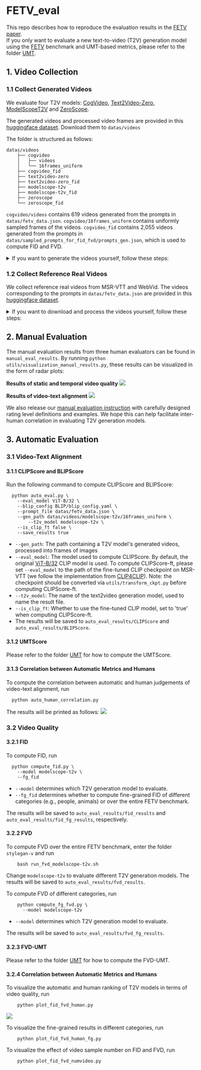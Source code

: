 # FETV_eval
This repo describes how to reproduce the evaluation results in the [FETV paper](https://arxiv.org/abs/2311.01813).  
If you only want to evaluate a new text-to-video (T2V) generation model using the [FETV](https://github.com/llyx97/FETV) benchmark and UMT-based metrics, please refer to the folder [UMT](https://github.com/llyx97/FETV_eval/tree/main/UMT).

## 1. Video Collection
### 1.1 Collect Generated Videos
We evaluate four T2V models: [CogVideo](https://github.com/THUDM/CogVideo/), [Text2Video-Zero](https://github.com/Picsart-AI-Research/Text2Video-Zero), [ModelScopeT2V](https://modelscope.cn/models/damo/text-to-video-synthesis/summary) and [ZeroScope](https://huggingface.co/cerspense/zeroscope_v2_576w).	

The generated videos and processed video frames are provided in this [huggingface dataset](https://huggingface.co/datasets/lyx97/FETV_gen_videos). Download them to `datas/videos`

The folder is structured as follows:
```
datas/videos
	├── cogvideo
	│   ├── videos
	│   └── 16frames_uniform   
	├── cogvideo_fid
	├── text2video-zero
	├── text2video-zero_fid
	├── modelscope-t2v
	├── modelscope-t2v_fid
	├── zeroscope
	└── zeroscope_fid
```
`cogvideo/videos` contains 619 videos generated from the prompts in `datas/fetv_data.json`. `cogvideo/16frames_uniform` contains uniformly sampled frames of the videos. `cogvideo_fid` contains 2,055 videos generated from the prompts in `datas/sampled_prompts_for_fid_fvd/prompts_gen.json`, which is used to compute FID and FVD.

<details>
<summary>If you want to generate the videos yourself, follow these steps:</summary>

### Generate and Process Videos
* Enter the corresponding folder and install the environment and download the models as the README file instructed. Then, run `bash run.sh`.  
* By default, the input prompt file is the original FETV data file placed in the `datas` folder of every T2V model. To generate videos for computing FID and FVD, change the input file path in `run.sh` to `datas/prompts_gen.json` (for Text2Video-Zero, ModelScopeT2V and ZeroScope) or `datas/prompts_gen_cn.txt` (for CogVideo).
* To process the generated videos (".mp4" or ".gif") into frames of ".jpg" files, run
```
python utils/video2frames.py \
--video_ext .mp4 \
--frm_num 16 \
--video_root_path $path/to/the/generated/videos$ \
--target_root_path $path/to/the/processed/frames$ \
--sampling_strategy uniform
```
To compute CLIPScore, BLIPScore and FID, we adopt the "uniform" frame sampling strategy. To compute FVD, we adopt the "offset" frame sampling strategy following [stylegan-v](https://kaust-cair.s3.amazonaws.com/stylegan-v/stylegan-v-paper.pdf).	
The processed frames are structured as follows:
```
path_of_processed_frames
	├── sent0
	│   ├── frame0.jpg
	│   ├── frame1.jpg
	|   ...
	|   └── frame15.jpg   
	├── sent1
	...
	└──  sent618
```
</details>
  

### 1.2 Collect Reference Real Videos
We collect reference real videos from MSR-VTT and WebVid. The videos corresponding to the prompts in `datas/fetv_data.json` are provided in this [huggingface dataset](https://huggingface.co/datasets/lyx97/FETV_gen_videos/blob/main/real_videos.zip).

<details>
<summary>If you want to download and process the videos yourself, follow these steps:</summary>
* Download the real videos from MSR-VTT using the [script](https://github.com/jayleicn/ClipBERT/blob/main/scripts/download_msrvtt.sh) provided by [ClipBERT](https://github.com/jayleicn/ClipBERT) and then copy them to `real_videos` using `utils/collect_real_video.py`.
* Download the real videos from WebVid to `real_videos` using the script `utils/collect_real_video.py`.
* Cut some videos using the script `utils/cut_video.py`.
* To collect the real videos for computing FID and FVD, run the script `utils/collect_real_video.py` (change the video_id_file from `datas/fetv_data.json` to `datas/sampled_prompts_for_fid_fvd/prompts_real.json`.). The videos will be saved to `datas/videos/real_videos_fid`.
</details>


## 2. Manual Evaluation
The manual evaluation results from three human evaluators can be found in `manual_eval_results`. By running `python utils/visualization_manual_results.py`, these results can be visualized in the form of radar plots:	

**Results of static and temporal video quality**
![](https://github.com/llyx97/FETV/blob/main/Figures/manual_result_quality.jpg)

**Results of video-text alignment**
![](https://github.com/llyx97/FETV/blob/main/Figures/manual_result_alignment.jpg)

We also release our [manual evaluation instruction](https://drive.google.com/file/d/1bqeuOIhZ2YJdqfNr3B1azNXXs5tRSncg/view?usp=sharing) with carefully designed rating level definitions and examples. We hope this can help facilitate inter-human correlation in evaluating T2V generation models.

## 3. Automatic Evaluation
### 3.1 Video-Text Alignment
#### 3.1.1 CLIPScore and BLIPScore
Run the following command to compute CLIPScore and BLIPScore:
```
  python auto_eval.py \
  	--eval_model ViT-B/32 \
  	--blip_config BLIP/blip_config.yaml \
  	--prompt_file datas/fetv_data.json \
  	--gen_path datas/videos/modelscope-t2v/16frames_uniform \
    	--t2v_model modelscope-t2v \
	--is_clip_ft false \
  	--save_results true 
```
- `--gen_path`: The path containing a T2V model's generated videos, processed into frames of images
- `--eval_model`: The model used to compute CLIPScore. By default, the original [ViT-B/32](https://openaipublic.azureedge.net/clip/models/40d365715913c9da98579312b702a82c18be219cc2a73407c4526f58eba950af/ViT-B-32.pt) CLIP model is used. To compute CLIPScore-ft, please set `--eval_model` to the path of the fine-tuned CLIP checkpoint on MSR-VTT (we follow the implementation from [CLIP4CLIP](https://github.com/ArrowLuo/CLIP4Clip#msrvtt)). Note: the checkpoint should be converted via `utils/transform_ckpt.py` before computing CLIPScore-ft.
- `--t2v_model`: The name of the text2video generation model, used to name the result file.
- `--is_clip_ft`: Whether to use the fine-tuned CLIP model, set to 'true' when computing CLIPScore-ft.
- The results will be saved to `auto_eval_results/CLIPScore` and `auto_eval_results/BLIPScore`.

#### 3.1.2 UMTScore
Please refer to the folder [UMT](https://github.com/llyx97/FETV_eval/tree/main/UMT) for how to compute the UMTScore.

#### 3.1.3 Correlation between Automatic Metrics and Humans
To compute the correlation between automatic and human judgements of video-text alignment, run
```
  python auto_human_correlation.py
```
The results will be printed as follows:
![](./assets/corr_results.png)

### 3.2 Video Quality
#### 3.2.1 FID

To compute FID, run
```
  python compute_fid.py \
    --model modelscope-t2v \
    --fg_fid
```
- `--model` determines which T2V generation model to evaluate.
- `--fg_fid` determines whether to compute fine-grained FID of different categories (e.g., people, animals) or over the entire FETV benchmark.
   
The results will be saved to `auto_eval_results/fid_results` and `auto_eval_results/fid_fg_results`, respectively.

#### 3.2.2 FVD

To compute FVD over the entire FETV benchmark, enter the folder `stylegan-v` and run 
```
    bash run_fvd_modelscope-t2v.sh
``` 
Change `modelscope-t2v` to evaluate different T2V generation models. The results will be saved to `auto_eval_results/fvd_results`.

To compute FVD of different categories, run
```
    python compute_fg_fvd.py \
      --model modelscope-t2v
```
- `--model` determines which T2V generation model to evaluate.
  
The results will be saved to `auto_eval_results/fvd_fg_results`.

#### 3.2.3 FVD-UMT
Please refer to the folder [UMT](https://github.com/llyx97/FETV_eval/tree/main/UMT) for how to compute the FVD-UMT.

#### 3.2.4 Correlation between Automatic Metrics and Humans
To visualize the automatic and human ranking of T2V models in terms of video quality, run
```
    python plot_fid_fvd_human.py
```
![](https://github.com/llyx97/FETV/blob/main/Figures/video_quality_rank_correlation.jpg)

To visualize the fine-grained results in different categories, run
```
    python plot_fid_fvd_human_fg.py
```
To visualize the effect of video sample number on FID and FVD, run
```
    python plot_fid_fvd_numvideo.py
```
